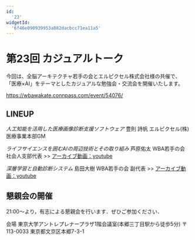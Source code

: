 ```yaml
---
id:
  '23'
widgetId:
  '6f46e090939953a882dacbcc71ea11a5'
---
```


# 第23回 カジュアルトーク

今回は、全脳アーキテクチャ若手の会とエルピクセル株式会社様の共催で、 「医療×AI」をテーマとしたカジュアルな勉強会・交流会を開催いたします。

https://wbawakate.connpass.com/event/54076/

## LINEUP

_人工知能を活用した医療画像診断支援ソフトウェア_
豊則 詩帆
エルピクセル(株) 医療事業本部GM

_ライフサイエンスを囲むAIの周辺技術とその取り組み_
芦原佑太
WBA若手の会 社会人支部代表
&gt;&gt; [アーカイブ動画：youtube](https://www.youtube.com/watch?v=UPEt6ZnL0go)

_深層学習と自動診断システム_
島田大樹
WBA若手の会 副代表
&gt;&gt; [アーカイブ動画：youtube](https://www.youtube.com/watch?v=l-cwq49hbUE&t=772s)

## 懇親会の開催
21:00～より，有志による懇親会を行います．ぜひご参加ください．

会場 東京大学アントレプレナープラザ1階会議室(本郷三丁目駅から徒歩5分)
〒 113-0033 東京都文京区本郷7-3-1
